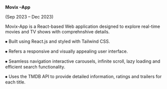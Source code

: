 **Movix –App**
 
(Sep 2023 – Dec 2023)

Movix-App is a React-based Web application designed to explore real-time movies and TV shows with comprehnshive details.


⦁	Built using React.js and styled with Tailwind CSS.

⦁	Refers a responsive and visually appealing user interface.

⦁	Seamless navigation interactive carousels, infinite scroll, lazy loading and efficient search functionality.

⦁	Uses the TMDB API to provide detailed information, ratings and trailers for each title.
